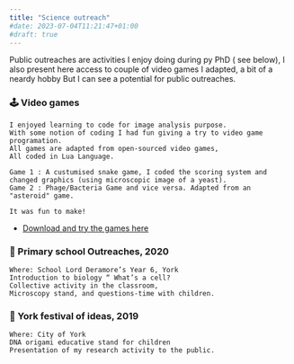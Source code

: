 ```yaml
---
title: "Science outreach"
#date: 2023-07-04T11:21:47+01:00
#draft: true
---
```


Public outreaches are activities I enjoy doing during py PhD ( see below),
I also present here access to couple of video games I adapted, a bit of a neardy hobby
But I can see a potential for public outreaches.

### :joystick: Video games 

```
I enjoyed learning to code for image analysis purpose.
With some notion of coding I had fun giving a try to video game programation.
All games are adapted from open-sourced video games,
All coded in Lua Language.

Game 1 : A custumised snake game, I coded the scoring system and changed graphics (using microscopic image of a yeast).
Game 2 : Phage/Bacteria Game and vice versa. Adapted from an "asteroid" game.

It was fun to make!

```
- [Download and try the games here](https://github.com/slecinski/Video-game/tree/main/windows%20executables) 



### :school: Primary school Outreaches, 2020


```
Where: School Lord Deramore’s Year 6, York
Introduction to biology “ What’s a cell? 
Collective activity in the classroom,
Microscopy stand, and questions-time with children.

```

### :dna: York festival of ideas, 2019

```
Where: City of York
DNA origami educative stand for children
Presentation of my research activity to the public.

```